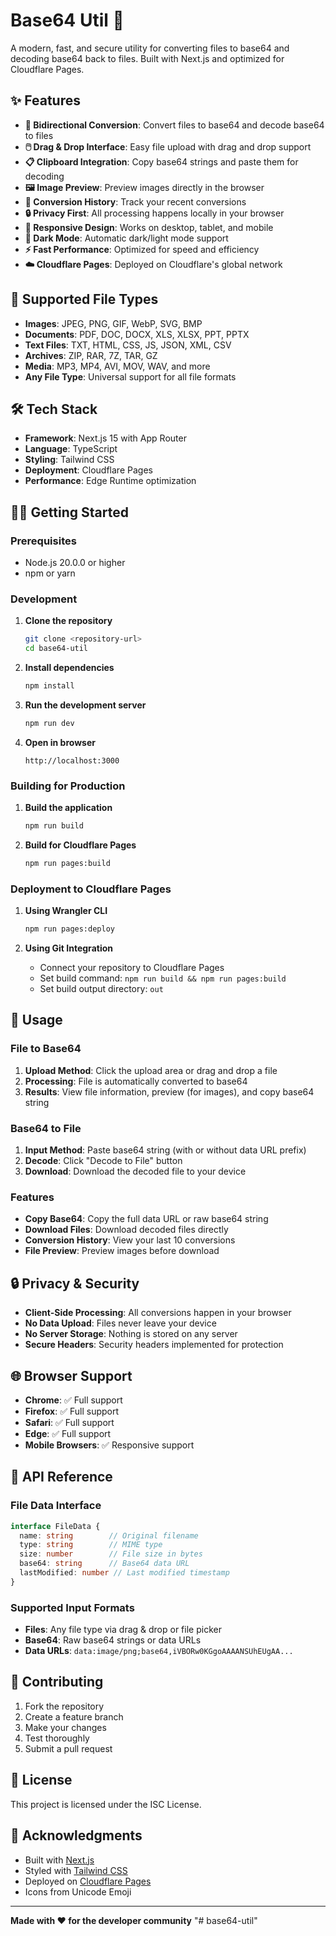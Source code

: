 # Base64 Util 🔄

A modern, fast, and secure utility for converting files to base64 and decoding base64 back to files. Built with Next.js and optimized for Cloudflare Pages.

## ✨ Features

- **🔄 Bidirectional Conversion**: Convert files to base64 and decode base64 to files
- **🖱️ Drag & Drop Interface**: Easy file upload with drag and drop support
- **📋 Clipboard Integration**: Copy base64 strings and paste them for decoding
- **🖼️ Image Preview**: Preview images directly in the browser
- **📜 Conversion History**: Track your recent conversions
- **🔒 Privacy First**: All processing happens locally in your browser
- **📱 Responsive Design**: Works on desktop, tablet, and mobile
- **🌙 Dark Mode**: Automatic dark/light mode support
- **⚡ Fast Performance**: Optimized for speed and efficiency
- **☁️ Cloudflare Pages**: Deployed on Cloudflare's global network

## 🚀 Supported File Types

- **Images**: JPEG, PNG, GIF, WebP, SVG, BMP
- **Documents**: PDF, DOC, DOCX, XLS, XLSX, PPT, PPTX
- **Text Files**: TXT, HTML, CSS, JS, JSON, XML, CSV
- **Archives**: ZIP, RAR, 7Z, TAR, GZ
- **Media**: MP3, MP4, AVI, MOV, WAV, and more
- **Any File Type**: Universal support for all file formats

## 🛠️ Tech Stack

- **Framework**: Next.js 15 with App Router
- **Language**: TypeScript
- **Styling**: Tailwind CSS
- **Deployment**: Cloudflare Pages
- **Performance**: Edge Runtime optimization

## 🏃‍♂️ Getting Started

### Prerequisites

- Node.js 20.0.0 or higher
- npm or yarn

### Development

1. **Clone the repository**
   ```bash
   git clone <repository-url>
   cd base64-util
   ```

2. **Install dependencies**
   ```bash
   npm install
   ```

3. **Run the development server**
   ```bash
   npm run dev
   ```

4. **Open in browser**
   ```
   http://localhost:3000
   ```

### Building for Production

1. **Build the application**
   ```bash
   npm run build
   ```

2. **Build for Cloudflare Pages**
   ```bash
   npm run pages:build
   ```

### Deployment to Cloudflare Pages

1. **Using Wrangler CLI**
   ```bash
   npm run pages:deploy
   ```

2. **Using Git Integration**
   - Connect your repository to Cloudflare Pages
   - Set build command: `npm run build && npm run pages:build`
   - Set build output directory: `out`

## 📖 Usage

### File to Base64

1. **Upload Method**: Click the upload area or drag and drop a file
2. **Processing**: File is automatically converted to base64
3. **Results**: View file information, preview (for images), and copy base64 string

### Base64 to File

1. **Input Method**: Paste base64 string (with or without data URL prefix)
2. **Decode**: Click "Decode to File" button
3. **Download**: Download the decoded file to your device

### Features

- **Copy Base64**: Copy the full data URL or raw base64 string
- **Download Files**: Download decoded files directly
- **Conversion History**: View your last 10 conversions
- **File Preview**: Preview images before download

## 🔒 Privacy & Security

- **Client-Side Processing**: All conversions happen in your browser
- **No Data Upload**: Files never leave your device
- **No Server Storage**: Nothing is stored on any server
- **Secure Headers**: Security headers implemented for protection

## 🌐 Browser Support

- **Chrome**: ✅ Full support
- **Firefox**: ✅ Full support
- **Safari**: ✅ Full support
- **Edge**: ✅ Full support
- **Mobile Browsers**: ✅ Responsive support

## 📝 API Reference

### File Data Interface

```typescript
interface FileData {
  name: string        // Original filename
  type: string        // MIME type
  size: number        // File size in bytes
  base64: string      // Base64 data URL
  lastModified: number // Last modified timestamp
}
```

### Supported Input Formats

- **Files**: Any file type via drag & drop or file picker
- **Base64**: Raw base64 strings or data URLs
- **Data URLs**: `data:image/png;base64,iVBORw0KGgoAAAANSUhEUgAA...`

## 🤝 Contributing

1. Fork the repository
2. Create a feature branch
3. Make your changes
4. Test thoroughly
5. Submit a pull request

## 📄 License

This project is licensed under the ISC License.

## 🙏 Acknowledgments

- Built with [Next.js](https://nextjs.org/)
- Styled with [Tailwind CSS](https://tailwindcss.com/)
- Deployed on [Cloudflare Pages](https://pages.cloudflare.com/)
- Icons from Unicode Emoji

---

**Made with ❤️ for the developer community**
"# base64-util" 
